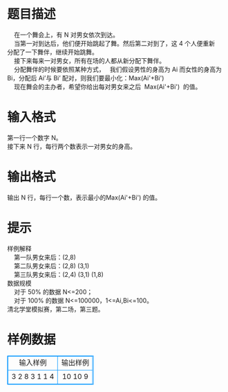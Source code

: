 # 

 
 # 题目描述 
&nbsp;&nbsp;&nbsp;&nbsp;在一个舞会上，有&nbsp;N&nbsp;对男女依次到达。<BR>&nbsp;&nbsp;&nbsp;&nbsp;当第一对到达后，他们便开始跳起了舞。然后第二对到了，这&nbsp;4&nbsp;个人便重新<BR>分配了一下舞伴，继续开始跳舞。<BR>&nbsp;&nbsp;&nbsp;&nbsp;接下来每来一对男女，所有在场的人都从新分配下舞伴。<BR>&nbsp;&nbsp;&nbsp;&nbsp;分配舞伴的时候要依照某种方式，&nbsp;&nbsp;&nbsp;我们假设男性的身高为&nbsp;Ai&nbsp;而女性的身高为<BR>Bi，分配后&nbsp;Ai’与&nbsp;Bi’&nbsp;配对，则我们要最小化：Max(Ai'+Bi')<BR>&nbsp;&nbsp;&nbsp;&nbsp;现在舞会的主办者，希望你给出每对男女来之后&nbsp;&nbsp;Max(Ai'+Bi')&nbsp;&nbsp;的值。<BR> 

 
 # 输入格式 
第一行一个数字&nbsp;N。<BR>接下来&nbsp;N&nbsp;行，每行两个数表示一对男女的身高。<BR> 

 
 # 输出格式 
输出&nbsp;N&nbsp;行，每行一个数，表示最小的Max(Ai'+Bi')&nbsp;的值。 

 
 # 提示 
样例解释<BR>&nbsp;&nbsp;&nbsp;&nbsp;第一队男女来后：(2,8)<BR>&nbsp;&nbsp;&nbsp;&nbsp;第二队男女来后：(2,8)&nbsp;(3,1)<BR>&nbsp;&nbsp;&nbsp;&nbsp;第三队男女来后：(2,4)&nbsp;(3,1)&nbsp;(1,8)<BR>数据规模<BR>&nbsp;&nbsp;&nbsp;&nbsp;对于&nbsp;50%&nbsp;的数据&nbsp;N&lt;=200；<BR>&nbsp;&nbsp;&nbsp;&nbsp;对于&nbsp;100%&nbsp;的数据&nbsp;N&lt;=100000，1&lt;=Ai,Bi&lt;=100。<BR>清北学堂模拟赛，第二场，第三题。 
# 样例数据
<style>
        table,table tr th, table tr td { border:1px solid #0094ff; }
        table { width: 200px; min-height: 25px; line-height: 25px; text-align: center; border-collapse: collapse;}   
    </style>
<table>
	<tr>
		<td>输入样例</td>
		<td>输出样例</td>
	</tr>
<tr><td>3
2 8
3 1
1 4
</td><td>10
10
9
</td></tr></table>
